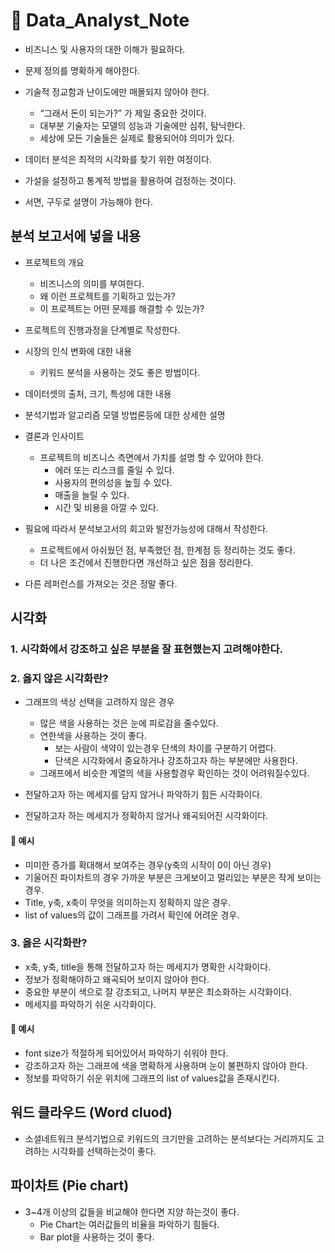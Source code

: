 # 🔎 Data_Analyst_Note



- 비즈니스 및 사용자의 대한 이해가 필요하다.
- 문제 정의를 명확하게 해야한다.
- 기술적 정교함과 난이도에만 매몰되지 않아야 한다.
  - “그래서 돈이 되는가?” 가 제일 중요한 것이다.
  - 대부분 기술자는 모델의 성능과 기술에만 심취, 탐닉한다.
  - 세상에 모든 기술들은 실제로 활용되어야 의미가 있다.

- 데이터 분석은 최적의 시각화를 찾기 위한 여정이다.
- 가설을 설정하고 통계적 방법을 활용하여 검정하는 것이다.
- 서면, 구두로 설명이 가능해야 한다.

## 분석 보고서에 넣을 내용
- 프로젝트의 개요
  - 비즈니스의 의미를 부여한다.
  - 왜 이런 프로젝트를 기획하고 있는가?
  - 이 프로젝트는 어떤 문제를 해결할 수 있는가? 

- 프로젝트의 진행과정을 단계별로 작성한다.

- 시장의 인식 변화에 대한 내용
  - 키워드 분석을 사용하는 것도 좋은 방법이다.

- 데이터셋의 출처, 크기, 특성에 대한 내용

- 분석기법과 알고리즘 모델 방법론등에 대한 상세한 설명

- 결론과 인사이트
  - 프로젝트의 비즈니스 측면에서 가치를 설명 할 수 있어야 한다.
    - 에러 또는 리스크를 줄일 수 있다.
    - 사용자의 편의성을 높힐 수 있다.
    - 매출을 늘릴 수 있다.
    - 시간 및 비용을 아깔 수 있다.

- 필요에 따라서 분석보고서의 회고와 발전가능성에 대해서 작성한다.
  - 프로젝트에서 아쉬웠던 점, 부족했던 점, 한계점 등 정리하는 것도 좋다.
  - 더 나은 조건에서 진행한다면 개선하고 싶은 점을 정리한다.

- 다른 레퍼런스를 가져오는 것은 정말 좋다.

## 시각화

### 1. 시각화에서 강조하고 싶은 부분을 잘 표현했는지 고려해야한다.



### 2. 옳지 않은 시각화란?
  - 그래프의 색상 선택을 고려하지 않은 경우
    - 많은 색을 사용하는 것은 눈에 피로감을 줄수있다.
    - 연한색을 사용하는 것이 좋다.
      - 보는 사람이 색약이 있는경우 단색의 차이를 구분하기 어렵다.
      - 단색은 시각화에서 중요하거나 강조하고자 하는 부분에만 사용한다.
    - 그래프에서 비슷한 계열의 색을 사용할경우 확인하는 것이 어려워질수있다.
    
  - 전달하고자 하는 메세지를 담지 않거나 파악하기 힘든 시각화이다.
  
  - 전달하고자 하는 메세지가 정확하지 않거나 왜곡되어진 시각화이다.
  
  
#### 📌 예시
- 미미한 증가를 확대해서 보여주는 경우(y축의 시작이 0이 아닌 경우)
- 기울어진 파이차트의 경우 가까운 부분은 크게보이고 멀리있는 부분은 작게 보이는 경우.
- Title, y축, x축이 무엇을 의미하는지 정확하지 않은 경우.
- list of values의 값이 그래프를 가려서 확인에 어려운 경우.



### 3. 옳은 시각화란?
  - x축, y축, title을 통해 전달하고자 하는 메세지가 명확한 시각화이다.
  - 정보가 정확해야하고 왜곡되어 보이지 않아야 한다.
  - 중요한 부분이 색으로 잘 강조되고, 나머지 부분은 최소화하는 시각화이다.
  - 메세지를 파악하기 쉬운 시각화이다.
  
  
#### 📌 예시
- font size가 적절하게 되어있어서 파악하기 쉬워야 한다.
- 강조하고자 하는 그래프에 색을 명확하게 사용하며 눈이 불편하지 않아야 한다.
- 정보를 파악하기 쉬운 위치에 그래프의 list of values값을 존재시킨다.


  
## 워드 클라우드 (Word cluod)
- 소셜네트워크 분석기법으로 키워드의 크기만을 고려하는 분석보다는 거리까지도 고려하는 시각화를 선택하는것이 좋다.

## 파이차트 (Pie chart)
- 3~4개 이상의 값들을 비교해야 한다면 지양 하는것이 좋다.
  - Pie Chart는 여러값들의 비율을 파악하기 힘들다.
  - Bar plot을 사용하는 것이 좋다.
